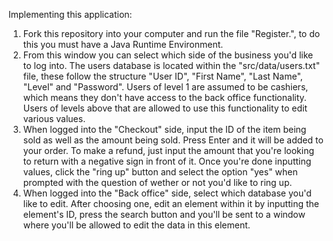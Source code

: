 Implementing this application:
1. Fork this repository into your computer and run the file "Register.", to do this you must have a Java Runtime Environment.
2. From this window you can select which side of the business you'd like to log into. The users database is located within the "src/data/users.txt" file, these follow the structure "User ID", "First Name", "Last Name", "Level" and "Password". Users of level 1 are assumed to be cashiers, which means they don't have access to the back office functionality. Users of levels above that are allowed to use this functionality to edit various values.
3. When logged into the "Checkout" side, input the ID of the item being sold as well as the amount being sold. Press Enter and it will be added to your order. To make a refund, just input the amount that you're looking to return with a negative sign in front of it. Once you're done inputting values, click the "ring up" button and select the option "yes" when prompted with the question of wether or not you'd like to ring up.
4. When logged into the "Back office" side, select which database you'd like to edit. After choosing one, edit an element within it by inputting the element's ID, press the search button and you'll be sent to a window where you'll be allowed to edit the data in this element.
